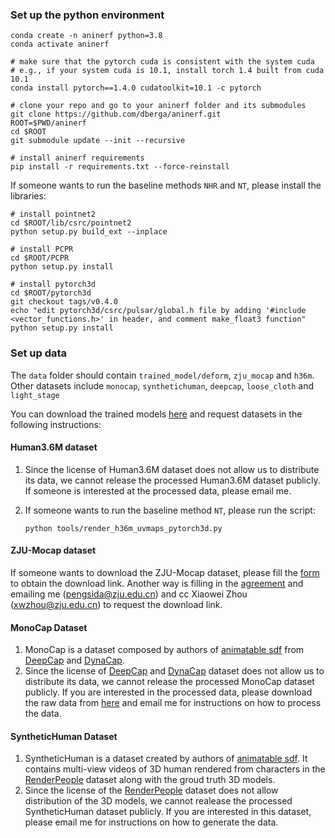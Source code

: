 ### Set up the python environment

```shell
conda create -n aninerf python=3.8
conda activate aninerf

# make sure that the pytorch cuda is consistent with the system cuda
# e.g., if your system cuda is 10.1, install torch 1.4 built from cuda 10.1
conda install pytorch==1.4.0 cudatoolkit=10.1 -c pytorch

# clone your repo and go to your aninerf folder and its submodules
git clone https://github.com/dberga/aninerf.git
ROOT=$PWD/aninerf
cd $ROOT
git submodule update --init --recursive

# install aninerf requirements
pip install -r requirements.txt --force-reinstall
```

If someone wants to run the baseline methods `NHR` and `NT`, please install the libraries:

```shell
# install pointnet2
cd $ROOT/lib/csrc/pointnet2
python setup.py build_ext --inplace

# install PCPR
cd $ROOT/PCPR
python setup.py install

# install pytorch3d
cd $ROOT/pytorch3d
git checkout tags/v0.4.0
echo "edit pytorch3d/csrc/pulsar/global.h file by adding '#include <vector_functions.h>' in header, and comment make_float3 function"
python setup.py install
```

### Set up data

The `data` folder should contain `trained_model/deform`, `zju_mocap` and `h36m`. Other datasets include `monocap`, `synthetichuman`, `deepcap`, `loose_cloth` and `light_stage`

You can download the trained models [here](https://drive.google.com/drive/folders/1XH5zUMkguUW64GKulWTo8oOWZra6Dnzy?usp=sharing) and request datasets in the following instructions:

#### Human3.6M dataset

1. Since the license of Human3.6M dataset does not allow us to distribute its data, we cannot release the processed Human3.6M dataset publicly. If someone is interested at the processed data, please email me.
2. If someone wants to run the baseline method `NT`, please run the script:

    ```shell
    python tools/render_h36m_uvmaps_pytorch3d.py
    ```

#### ZJU-Mocap dataset

If someone wants to download the ZJU-Mocap dataset, please fill the [form](https://docs.google.com/forms/d/1QcTp5qIbIBn8PCT-EQgG-fOB4HZ9khpRkT3q2OnH2bs) to obtain the download link. Another way is filling in the [agreement](https://pengsida.net/project_page_assets/files/ZJU-MoCap_Agreement.pdf) and emailing me (pengsida@zju.edu.cn) and cc Xiaowei Zhou (xwzhou@zju.edu.cn) to request the download link.

#### MonoCap Dataset

1. MonoCap is a dataset composed by authors of [animatable sdf](https://zju3dv.github.io/animatable_sdf/) from [DeepCap](https://people.mpi-inf.mpg.de/~mhaberma/projects/2020-cvpr-deepcap/) and [DynaCap](https://people.mpi-inf.mpg.de/~mhaberma/projects/2021-ddc/).
2. Since the license of [DeepCap](https://people.mpi-inf.mpg.de/~mhaberma/projects/2020-cvpr-deepcap/) and [DynaCap](https://people.mpi-inf.mpg.de/~mhaberma/projects/2021-ddc/) dataset does not allow us to distribute its data, we cannot release the processed MonoCap dataset publicly. If you are interested in the processed data, please download the raw data from [here](https://gvv-assets.mpi-inf.mpg.de/) and email me for instructions on how to process the data.

#### SyntheticHuman Dataset

1. SyntheticHuman is a dataset created by authors of [animatable sdf](https://zju3dv.github.io/animatable_sdf/). It contains multi-view videos of 3D human rendered from characters in the [RenderPeople](https://renderpeople.com/) dataset along with the groud truth 3D models.
2. Since the license of the [RenderPeople](https://renderpeople.com/) dataset does not allow distribution of the 3D models, we cannot realease the processed SyntheticHuman dataset publicly. If you are interested in this dataset, please email me for instructions on how to generate the data.
